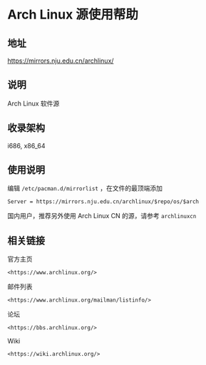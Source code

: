 # Arch Linux 源使用帮助

## 地址

<https://mirrors.nju.edu.cn/archlinux/>

## 说明

Arch Linux 软件源

## 收录架构

i686, x86_64

## 使用说明

编辑 `/etc/pacman.d/mirrorlist` 
，在文件的最顶端添加

    Server = https://mirrors.nju.edu.cn/archlinux/$repo/os/$arch

国内用户，推荐另外使用 Arch Linux CN 的源，请参考
`archlinuxcn` 

## 相关链接

官方主页

    <https://www.archlinux.org/>

邮件列表

    <https://www.archlinux.org/mailman/listinfo/>

论坛

    <https://bbs.archlinux.org/>

Wiki

    <https://wiki.archlinux.org/>
